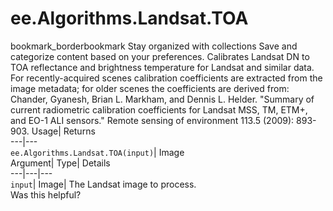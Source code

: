  
#  ee.Algorithms.Landsat.TOA
bookmark_borderbookmark Stay organized with collections  Save and categorize content based on your preferences.
Calibrates Landsat DN to TOA reflectance and brightness temperature for Landsat and similar data. For recently-acquired scenes calibration coefficients are extracted from the image metadata; for older scenes the coefficients are derived from: 
Chander, Gyanesh, Brian L. Markham, and Dennis L. Helder. "Summary of current radiometric calibration coefficients for Landsat MSS, TM, ETM+, and EO-1 ALI sensors." Remote sensing of environment 113.5 (2009): 893-903.
Usage| Returns  
---|---  
`ee.Algorithms.Landsat.TOA(input)`| Image  
Argument| Type| Details  
---|---|---  
`input`| Image| The Landsat image to process.  
Was this helpful?
